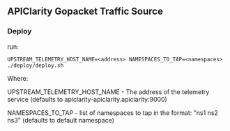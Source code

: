 ## APIClarity Gopacket Traffic Source

### Deploy

run:


```shell
UPSTREAM_TELEMETRY_HOST_NAME=<address> NAMESPACES_TO_TAP=<namespaces> ./deploy/deploy.sh
```

Where:

UPSTREAM_TELEMETRY_HOST_NAME - The address of the telemetry service (defaults to apiclarity-apiclarity.apiclarity:9000)

NAMESPACES_TO_TAP - list of namespaces to tap in the format: "ns1 ns2 ns3" (defaults to default namespace)

